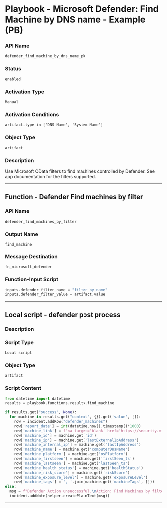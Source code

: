 <!--
    DO NOT MANUALLY EDIT THIS FILE
    THIS FILE IS AUTOMATICALLY GENERATED WITH resilient-sdk codegen
    Generated with resilient-sdk v51.0.6.0.1543
-->

# Playbook - Microsoft Defender: Find Machine by DNS name - Example (PB)

### API Name
`defender_find_machine_by_dns_name_pb`

### Status
`enabled`

### Activation Type
`Manual`

### Activation Conditions
`artifact.type in ['DNS Name', 'System Name']`

### Object Type
`artifact`

### Description
Use Microsoft OData filters to find machines controlled by Defender. See app documentation for the filters supported.


---
## Function - Defender Find machines by filter

### API Name
`defender_find_machines_by_filter`

### Output Name
`find_machine`

### Message Destination
`fn_microsoft_defender`

### Function-Input Script
```python
inputs.defender_filter_name = "filter_by_name"
inputs.defender_filter_value = artifact.value
```

---

## Local script - defender post process

### Description


### Script Type
`Local script`

### Object Type
`artifact`

### Script Content
```python
from datetime import datetime
results = playbook.functions.results.find_machine

if results.get("success", None):
  for machine in results.get("content", {}).get('value', []):
    row = incident.addRow("defender_machines")
    row['report_date'] = int(datetime.now().timestamp()*1000)
    row['machine_link'] = f"<a target='blank' href='https://security.microsoft.com/machines/{machine['mdatpDeviceId']}/overview'>Machine</a>"
    row['machine_id'] = machine.get('id')
    row['machine_ip'] = machine.get('lastExternalIpAddress')
    row['machine_internal_ip'] = machine.get('lastIpAddress')
    row['machine_name'] = machine.get('computerDnsName')
    row['machine_platform'] = machine.get('osPlatform')
    row['machine_firstseen'] = machine.get('firstSeen_ts')
    row['machine_lastseen'] = machine.get('lastSeen_ts')
    row['machine_health_status'] = machine.get('healthStatus')
    row['machine_risk_score'] = machine.get('riskScore')
    row['machine_exposure_level'] = machine.get('exposureLevel')
    row['machine_tags'] = ', '.join(machine.get('machineTags', []))
else:
  msg = f"Defender Action unsuccessful.\nAction: Find Machines by filter\nReason: {results.get('reason')}"
  incident.addNote(helper.createPlainText(msg))
```

---

